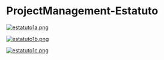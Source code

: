 # ProjectManagement-Estatuto

[![estatuto1a.png](https://i.postimg.cc/KzyjxY91/estatuto1a.png)](https://postimg.cc/SXDkGmb4)

[![estatuto1b.png](https://i.postimg.cc/1Xv3GryF/estatuto1b.png)](https://postimg.cc/4HhGZt74)

[![estatuto1c.png](https://i.postimg.cc/fWCyQDYb/estatuto1c.png)](https://postimg.cc/Thyfr878)
